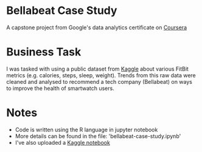 # Bellabeat Case Study 
A capstone project from Google's data analytics certificate on [Coursera](https://www.coursera.org/professional-certificates/google-data-analytics)

# Business Task 
I was tasked with using a public dataset from [Kaggle](https://www.kaggle.com/datasets/arashnic/fitbit) about various FitBit metrics (e.g. calories, steps, sleep, weight). Trends from this raw data were cleaned and analysed to recommend a tech company (Bellabeat) on ways to improve the health of smartwatch users. 

# Notes
- Code is written using the R language in jupyter notebook 
- More details can be found in the file: 'bellabeat-case-study.ipynb'
- I've also uploaded a [Kaggle notebook](https://www.kaggle.com/code/minhjuniordinh/google-data-analytics-bellabeat-case-study)
